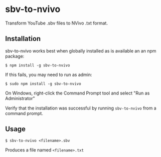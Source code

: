 # sbv-to-nvivo
Transform YouTube .sbv files to NVivo .txt format.

## Installation
sbv-to-nvivo works best when globally installed as is available an an npm package:

    $ npm install -g sbv-to-nvivo

If this fails, you may need to run as admin:

    $ sudo npm install -g sbv-to-nvivo

On Windows, right-click the Command Prompt tool and select "Run as Administrator"

Verify that the installation was successful by running `sbv-to-nvivo` from a command prompt.

## Usage
    $ sbv-to-nvivo <filename>.sbv

Produces a file named `<filename>.txt`
